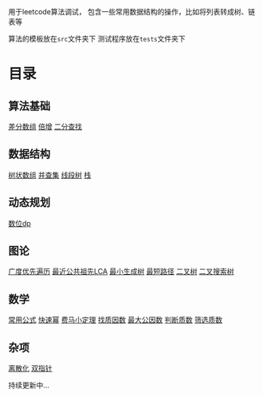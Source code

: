 用于leetcode算法调试， 包含一些常用数据结构的操作，比如将列表转成树、链表等

算法的模板放在`src`文件夹下
测试程序放在`tests`文件夹下
# 目录
## 算法基础
[差分数组](src/basic/array_of_difference.py)
[倍增](src/basic/binary_lifting.py)
[二分查找](src/basic/binary_search.py)

## 数据结构
[树状数组](src/data_structure/bit.py)
[并查集](src/data_structure/dsu.py)
[线段树](src/data_structure/segment_tree.py)
[栈](src/data_structure/stack.py)

## 动态规划
[数位dp](src/dynamic_programming/digital_dp.py)

## 图论
[广度优先遍历](src/graph/bfs.py)
[最近公共祖先LCA](src/graph/lca.py)
[最小生成树](src/graph/minimum_spanning_tree.py)
[最短路径](src/graph/smallest_routes.py)
[二叉树](src/graph/binary_tree.py)
[二叉搜索树](src/graph/binary_search_tree.py)

## 数学
[常用公式](src/mathematic/common_formula.py)
[快速幂](src/mathematic/fast_power.py)
[费马小定理](src/mathematic/fermat_little_theorem.py)
[找质因数](src/mathematic/find_prime_factor.py)
[最大公因数](src/mathematic/greatest_common_divisor.py)
[判断质数](src/mathematic/judge_prime.py)
[筛选质数](src/mathematic/filter_prime.py)

## 杂项
[离散化](src/misc/discretization.py)
[双指针](src/misc/double_pointer.py)


持续更新中...